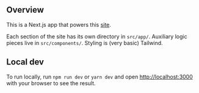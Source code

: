 ## Overview

This is a Next.js app that powers this [site](https://nycchess.vercel.app/).

Each section of the site has its own directory in `src/app/`. Auxiliary logic pieces live in `src/components/`. Styling is (very basic) Tailwind.

## Local dev

To run locally, run `npm run dev` or `yarn dev` and open [http://localhost:3000](http://localhost:3000) with your browser to see the result.
